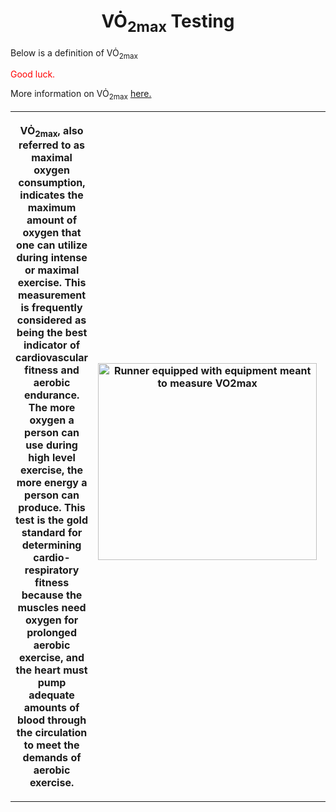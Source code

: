 <h1 style="text-align: center;">VO&#x0307;<sub>2max</sub> Testing</h1>
<p>Below is a definition of VO&#x0307;<sub>2max</sub>
<p style="color:red;">Good luck.</p>
<p>More information on VO&#x0307;<sub>2max</sub> <a href="Images/what-is-vo2-max-chart.jpeg">here.</a></p>
<table>
  <tr>
    <th style="width: 300px;"><p>VO&#x0307;<sub>2max</sub>, also referred to as maximal oxygen consumption, indicates the maximum amount of oxygen that one can utilize during intense or maximal exercise. This measurement is frequently considered as being the best indicator of cardiovascular fitness and aerobic endurance. The more oxygen a person can use during high level exercise, the more energy a person can produce. This test is the gold standard for determining cardio-respiratory fitness because the muscles need oxygen for prolonged aerobic exercise, and the heart must pump adequate amounts of blood through the circulation to meet the demands of aerobic exercise.</p></th>
    <th style="width: 400px;"><p><img src="https://med.virginia.edu/exercise-physiology-core-laboratory/wp-content/uploads/sites/169/2023/04/subject-on-treadmill-with-jeison-and-macy-Attaway23-4_14-121-768x512.jpg" alt="Runner equipped with equipment meant to measure VO2max" style="float:right;width:350px;height:315px;"></p><th>



